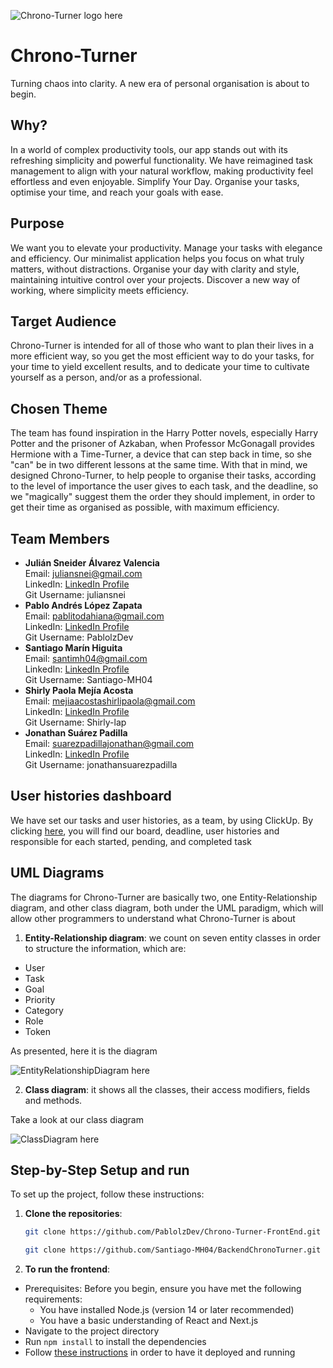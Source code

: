 ![Chrono-Turner logo here](https://github.com/Santiago-MH04/BackendChronoTurner/blob/main/src/main/resources/img/ChronoTurnerLogo.png)
# Chrono-Turner

Turning chaos into clarity. A new era of personal organisation is about to begin.

## Why?
In a world of complex productivity tools, our app stands out with its refreshing simplicity and powerful functionality. We have reimagined task management to align with your natural workflow, making productivity feel effortless and even enjoyable. Simplify Your Day. Organise your tasks, optimise your time, and reach your goals with ease.

## Purpose
We want you to elevate your productivity. Manage your tasks with elegance and efficiency. Our minimalist application helps you focus on what truly matters, without distractions. Organise your day with clarity and style, maintaining intuitive control over your projects. Discover a new way of working, where simplicity meets efficiency.

## Target Audience
Chrono-Turner is intended for all of those who want to plan their lives in a more efficient way, so you get the most efficient way to do your tasks, for your time to yield excellent results, and to dedicate your time to cultivate yourself as a person, and/or as a professional.

## Chosen Theme
The team has found inspiration in the Harry Potter novels, especially Harry Potter and the prisoner of Azkaban, when Professor McGonagall provides Hermione with a Time-Turner, a device that can step back in time, so she "can" be in two different lessons at the same time. With that in mind, we designed Chrono-Turner, to help people to organise their tasks, according to the level of importance the user gives to each task, and the deadline, so we "magically" suggest them the order they should implement, in order to get their time as organised as possible, with maximum efficiency.

## Team Members
- **Julián Sneider Álvarez Valencia**  
  Email: juliansnei@gmail.com  
  LinkedIn: [LinkedIn Profile](www.linkedin.com/in/julianalvarezval)  
  Git Username: juliansnei
- **Pablo Andrés López Zapata**  
  Email: pablitodahiana@gmail.com  
  LinkedIn: [LinkedIn Profile](http://www.linkedin.com/in/pablo-lopez-702501288)  
  Git Username: PablolzDev
- **Santiago Marín Higuita**  
  Email: santimh04@gmail.com  
  LinkedIn: [LinkedIn Profile](www.linkedin.com/in/santiago-marin-higuita-016676194)  
  Git Username: Santiago-MH04
- **Shirly Paola Mejía Acosta**  
  Email: mejiaacostashirlipaola@gmail.com  
  LinkedIn: [LinkedIn Profile](https://www.linkedin.com/in/shirly-paola-mejia-acosta-ab28a3214/)  
  Git Username: Shirly-lap
- **Jonathan Suárez Padilla**  
  Email: suarezpadillajonathan@gmail.com  
  LinkedIn: [LinkedIn Profile](http://www.linkedin.com/in/jonathan-suarez-padilla-320b56241)  
  Git Username: jonathansuarezpadilla


## User histories dashboard
We have set our tasks and user histories, as a team, by using ClickUp. By clicking [here](https://app.clickup.com/9011210806/v/b/li/901104315356), you will find our board, deadline, user histories and responsible for each started, pending, and completed task 


## UML Diagrams
The diagrams for Chrono-Turner are basically two, one Entity-Relationship diagram, and other class diagram, both under the UML paradigm, which will allow other programmers to understand what Chrono-Turner is about

1. **Entity-Relationship diagram**: we count on seven entity classes in order to structure the information, which are:
- User
- Task
- Goal
- Priority
- Category
- Role
- Token

As presented, here it is the diagram

![EntityRelationshipDiagram here](https://github.com/Santiago-MH04/BackendChronoTurner/blob/main/src/main/resources/img/EntityRelationshipDiagram.jpeg)

2. **Class diagram**: it shows all the classes, their access modifiers, fields and methods.

Take a look at our class diagram

![ClassDiagram here](https://github.com/Santiago-MH04/BackendChronoTurner/blob/main/src/main/resources/img/ClassDiagram.png)

## Step-by-Step Setup and run
To set up the project, follow these instructions:

1. **Clone the repositories**:
   ```bash
   git clone https://github.com/PablolzDev/Chrono-Turner-FrontEnd.git
   ```
   ```bash
   git clone https://github.com/Santiago-MH04/BackendChronoTurner.git
   ```
   
2. **To run the frontend**:
- Prerequisites: Before you begin, ensure you have met the following requirements:
  - You have installed Node.js (version 14 or later recommended) 
  - You have a basic understanding of React and Next.js
- Navigate to the project directory
- Run `npm install` to install the dependencies
- Follow [these instructions](https://github.com/PablolzDev/Chrono-Turner-FrontEnd/blob/main/README.md) in order to have it deployed and running
